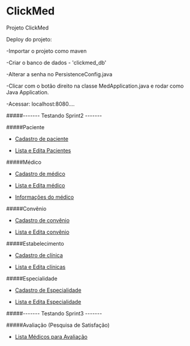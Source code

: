 # ClickMed
Projeto ClickMed

Deploy do projeto:
  
  -Importar o projeto como maven
  
  -Criar o banco de dados - 'clickmed_db'
  
  -Alterar a senha no PersistenceConfig.java
  
  -Clicar com o botão direito na classe MedApplication.java e rodar como Java Application.
  
  -Acessar: localhost:8080....

  




  
#####------- Testando Sprint2 -------

#####Paciente
- [Cadastro de paciente](http://localhost:8080/novoPaciente)
	
- [Lista e Edita Pacientes](http://localhost:8080/listaPacientes)


#####Médico
- [Cadastro de médico](http://localhost:8080/novoMedico)
	
- [Lista e Edita médico](http://localhost:8080/listaMedicos)

- [Informações do médico](http://localhost:8080/infosMedico)

#####Convênio
- [Cadastro de convênio](http://localhost:8080/novoConvenio)

- [Lista e Edita convênio](http://localhost:8080/listaConvenios)


#####Estabelecimento
- [Cadastro de clínica](http://localhost:8080/novaClinica)

- [Lista e Edita clínicas](http://localhost:8080/listaClinicas)



#####Especialidade
- [Cadastro de Especialidade](http://localhost:8080/novaEspecialidade)

- [Lista e Edita Especialidade](http://localhost:8080/listaEspecialidades)



#####------- Testando Sprint3 -------

#####Avaliação (Pesquisa de Satisfação)
- [Lista Médicos para Avaliação](http://localhost:8080/pesquisaSatisfacao)